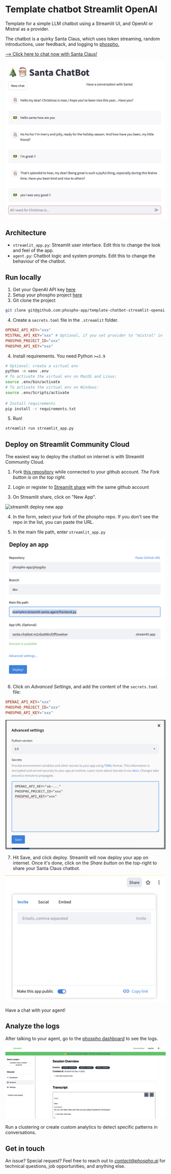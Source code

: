 # Template chatbot Streamlit OpenAI

Template for a simple LLM chatbot using a Streamlit UI, and OpenAI or Mistral as a provider.

The chatbot is a quirky Santa Claus, which uses token streaming, random introductions, user feedback, and logging to [phospho.](https://phospho.ai)

[--> Click here to chat now with Santa Claus!](https://santa-agent.streamlit.app)

![Santa Claus chatbot](screenshots/chatbot.png)

## Architecture

- `streamlit_app.py`: Streamlit user interface. Edit this to change the look and feel of the app.
- `agent.py`: Chatbot logic and system prompts. Edit this to change the behaviour of the chatbot.

## Run locally

1. Get your OpenAI API key [here](https://platform.openai.com)
2. Setup your phospho project [here](http://platform.phospho.ai)
3. Git clone the project

```bash
git clone git@github.com:phospho-app/template-chatbot-streamlit-openai.git
```

4. Create a `secrets.toml` file in the `.streamlit` folder.

```toml secrets.toml
OPENAI_API_KEY="xxx"
MISTRAL_API_KEY="xxx" # Optional, if you set provider to "mistral" in `main.py`
PHOSPHO_PROJECT_ID="xxx"
PHOSPHO_API_KEY="xxx"
```

4. Install requirements. You need Python `>=3.9`

```bash
# Optional: create a virtual env
python -m venv .env
# To activate the virtual env on MacOS and Linux:
source .env/bin/activate
# To activate the virtual env on Windows:
source .env/Scripts/activate

# Install requirements
pip install -r requirements.txt
```

5. Run!

```bash
streamlit run streamlit_app.py
```

## Deploy on Streamlit Community Cloud

The easiest way to deploy the chatbot on internet is with Streamlit Community Cloud.

1. Fork [this repository](https://github.com/phospho-app/template-chatbot-streamlit-openai) while connected to your github account. _The Fork button is on the top right._

2. Login or register to [Streamlit share](https://share.streamlit.io) with the same github account

3. On Streamlit share, click on "New App".

![streamlit deploy new app](https://docs.streamlit.io/images/streamlit-community-cloud/deploy-empty-new-app.png)

4. In the form, select your fork of the phospho repo. If you don't see the repo in the list, you can paste the URL.

5. In the main file path, enter `streamlit_app.py`

![Form streamlit deploy](screenshots/deploy_app.png)

6. Click on _Advanced Settings_, and add the content of the `secrets.toml` file:

```toml secrets.toml
OPENAI_API_KEY="xxx"
PHOSPHO_PROJECT_ID="xxx"
PHOSPHO_API_KEY="xxx"
```

![Add secrets to the Advanced Settings](screenshots/streamlit_secrets.png)

7. Hit Save, and click deploy. Streamlit will now deploy your app on internet. Once it's done, click on the _Share button_ on the top-right to share your Santa Claus chatbot.

![Share your app](screenshots/share_app.png)

Have a chat with your agent!

## Analyze the logs

After talking to your agent, go to the [phospho dashboard](https://platform.phospho.app) to see the logs.

![Learn more about your app on the phospho dashboard](screenshots/phospho_dashboard.png)

Run a clustering or create custom analytics to detect specific patterns in conversations.

## Get in touch

An issue? Special request? Feel free to reach out to *contact@phospho.ai* for technical questions, job opportunities, and anything else.
